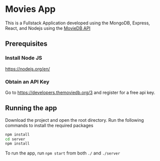 # Movies App #
This is a Fullstack Application developed using the MongoDB, Express, React, and Nodejs using the [MovieDB API](https://developers.themoviedb.org/3)

## Prerequisites ##
### Install Node JS
https://nodejs.org/en/

### Obtain an API Key ###
Go to https://developers.themoviedb.org/3 and register for a free api key.

## Running the app ##
Download the project and open the root directory.
Run the following commands to install the required packages

```bash
npm install
cd server
npm install
```

To run the app, run `npm start` from both `./` and `./server`
